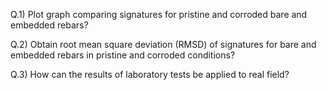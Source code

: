 Q.1) Plot graph comparing signatures for pristine and corroded bare and embedded rebars?

Q.2) Obtain root mean square deviation (RMSD) of signatures for bare and embedded rebars in pristine and corroded conditions?

Q.3) How can the results of laboratory tests be applied to real field?

